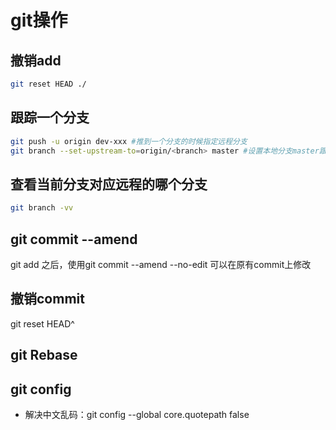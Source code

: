 # git操作

## 撤销add

``` bash
git reset HEAD ./
```

## 跟踪一个分支

``` bash
git push -u origin dev-xxx #推到一个分支的时候指定远程分支
git branch --set-upstream-to=origin/<branch> master #设置本地分支master跟踪origin/<branch>远程分支
```

## 查看当前分支对应远程的哪个分支

``` bash
git branch -vv
```

## git commit --amend

git add 之后，使用git commit --amend --no-edit 可以在原有commit上修改

## 撤销commit

git reset HEAD^

## git Rebase

## git config

- 解决中文乱码：git config --global core.quotepath false

